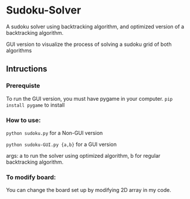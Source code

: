 # Sudoku-Solver
A sudoku solver using backtracking algorithm, and optimized version of a backtracking algorithm. 

GUI version to visualize the process of solving a sudoku grid of both algorithms
## Intructions

### Prerequiste
To run the GUI version, you must have pygame in your computer.
```pip install pygame``` to install
### How to use:
```python sudoku.py``` for a Non-GUI version

```python sudoku-GUI.py {a,b}``` for a GUI version

args: a to run the solver using optimized algorithm, b for regular backtracking algorithm.
### To modify board:
You can change the board set up by modifying 2D array in my code. 




